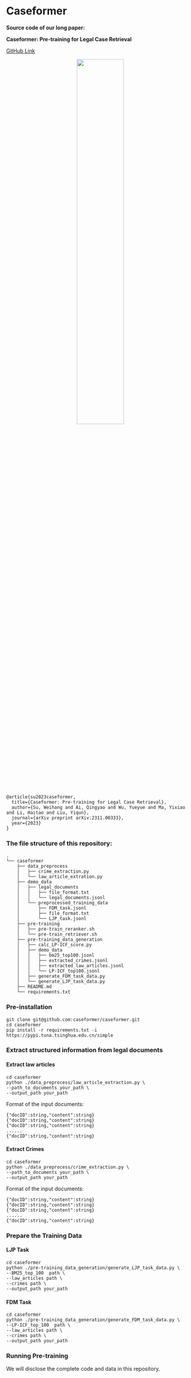 # Caseformer
**Source code of our long paper:** 

**Caseformer: Pre-training for Legal Case Retrieval**

[GitHub Link](https://github.com/oneal2000/Caseformer)

<p align="center">
  <img src="https://github.com/oneal2000/Caseformer/blob/main/pics/logo2.png" width="50%" height="auto" />
</p>

```
@article{su2023caseformer,
  title={Caseformer: Pre-training for Legal Case Retrieval},
  author={Su, Weihang and Ai, Qingyao and Wu, Yueyue and Ma, Yixiao and Li, Haitao and Liu, Yiqun},
  journal={arXiv preprint arXiv:2311.00333},
  year={2023}
}
```

### The file structure of this repository:

```
.
└── caseformer
    ├── data_preprocess
    │   ├── crime_extraction.py
    │   └── law_article_extration.py
    ├── demo_data
    │   ├── legal_documents
    │   │   ├── file_format.txt
    │   │   └── legal_documents.jsonl
    │   └── preprocessed_training_data
    │       ├── FDM_task.jsonl
    │       ├── file_format.txt
    │       └── LJP_task.jsonl
    ├── pre-training
    │   ├── pre-train_reranker.sh
    │   └── pre-train_retriever.sh
    ├── pre-training_data_generation
    │   ├── calc_LP-ICF_score.py
    │   ├── demo_data
    │   │   ├── bm25_top100.jsonl
    │   │   ├── extracted_crimes.jsonl
    │   │   ├── extracted_law_articles.jsonl
    │   │   └── LP-ICF_top100.jsonl
    │   ├── generate_FDM_task_data.py
    │   └── generate_LJP_task_data.py
    ├── README.md
    └── requirements.txt

```


### Pre-installation

```
git clone git@github.com:caseformer/caseformer.git
cd caseformer
pip install -r requirements.txt -i https://pypi.tuna.tsinghua.edu.cn/simple
```



### Extract structured information from legal documents

#### Extract law articles

```
cd caseformer
python ./data_preprocess/law_article_extraction.py \
--path_to_documents your_path \
--output_path your_path
```

Format of the input documents:

```
{"docID":string,"content":string}
{"docID":string,"content":string}
{"docID":string,"content":string}
......
{"docID":string,"content":string}
```



#### Extract Crimes

```
cd caseformer
python ./data_preprocess/crime_extraction.py \
--path_to_documents your_path \
--output_path your_path
```

Format of the input documents:

```
{"docID":string,"content":string}
{"docID":string,"content":string}
{"docID":string,"content":string}
......
{"docID":string,"content":string}
```



### Prepare the Training Data

#### LJP Task

```
cd caseformer
python ./pre-training_data_generation/generate_LJP_task_data.py \
--BM25_top_100  path \
--law_articles path \
--crimes path \
--output_path your_path
```


#### FDM Task

```
cd caseformer
python ./pre-training_data_generation/generate_FDM_task_data.py \
--LP-ICF_top_100  path \
--law_articles path \
--crimes path \
--output_path your_path
```


### Running Pre-training

We will disclose the complete code and data in this repository.

